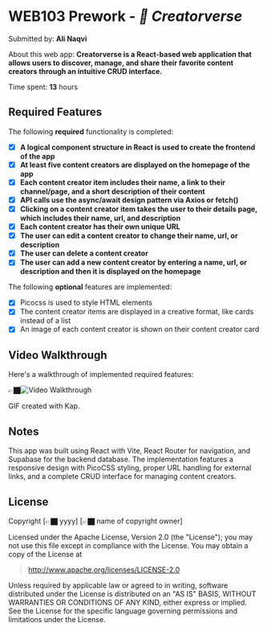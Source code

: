 # WEB103 Prework - *💫 Creatorverse*

Submitted by: **Ali Naqvi**

About this web app: **Creatorverse is a React-based web application that allows users to discover, manage, and share their favorite content creators through an intuitive CRUD interface.**

Time spent: **13** hours

## Required Features

The following **required** functionality is completed:

<!-- Make sure to check off completed functionality below -->
- [x] **A logical component structure in React is used to create the frontend of the app**
- [x] **At least five content creators are displayed on the homepage of the app**
- [x] **Each content creator item includes their name, a link to their channel/page, and a short description of their content**
- [x] **API calls use the async/await design pattern via Axios or fetch()**
- [x] **Clicking on a content creator item takes the user to their details page, which includes their name, url, and description**
- [x] **Each content creator has their own unique URL**
- [x] **The user can edit a content creator to change their name, url, or description**
- [x] **The user can delete a content creator**
- [x] **The user can add a new content creator by entering a name, url, or description and then it is displayed on the homepage**

The following **optional** features are implemented:

- [x] Picocss is used to style HTML elements
- [x] The content creator items are displayed in a creative format, like cards instead of a list
- [x] An image of each content creator is shown on their content creator card

## Video Walkthrough

Here's a walkthrough of implemented required features:

👉🏿<img src='https://i.imgur.com/6MSwsDA.gif' title='Video Walkthrough' width='' alt='Video Walkthrough' />

GIF created with Kap.

## Notes

This app was built using React with Vite, React Router for navigation, and Supabase for the backend database. The implementation features a responsive design with PicoCSS styling, proper URL handling for external links, and a complete CRUD interface for managing content creators.

## License

Copyright [👉🏿 yyyy] [👉🏿 name of copyright owner]

Licensed under the Apache License, Version 2.0 (the "License"); you may not use this file except in compliance with the License. You may obtain a copy of the License at

> http://www.apache.org/licenses/LICENSE-2.0

Unless required by applicable law or agreed to in writing, software distributed under the License is distributed on an "AS IS" BASIS, WITHOUT WARRANTIES OR CONDITIONS OF ANY KIND, either express or implied. See the License for the specific language governing permissions and limitations under the License.

